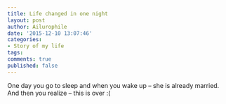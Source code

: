 ```yaml
---
title: Life changed in one night
layout: post
author: Ailurophile
date: '2015-12-10 13:07:46'
categories:
- Story of my life
tags:
comments: true
published: false
---
```


One day you go to sleep and when you wake up – she is already married. And then you realize – this is over :(
<!--more-->
